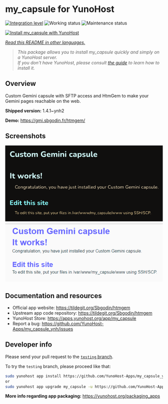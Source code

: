 <!--
N.B.: This README was automatically generated by <https://github.com/YunoHost/apps/tree/master/tools/readme_generator>
It shall NOT be edited by hand.
-->

# my_capsule for YunoHost

[![Integration level](https://dash.yunohost.org/integration/my_capsule.svg)](https://dash.yunohost.org/appci/app/my_capsule) ![Working status](https://ci-apps.yunohost.org/ci/badges/my_capsule.status.svg) ![Maintenance status](https://ci-apps.yunohost.org/ci/badges/my_capsule.maintain.svg)

[![Install my_capsule with YunoHost](https://install-app.yunohost.org/install-with-yunohost.svg)](https://install-app.yunohost.org/?app=my_capsule)

*[Read this README in other languages.](./ALL_README.md)*

> *This package allows you to install my_capsule quickly and simply on a YunoHost server.*  
> *If you don't have YunoHost, please consult [the guide](https://yunohost.org/install) to learn how to install it.*

## Overview

Custom Gemini capsule with SFTP access and HtmGem to make your Gemini pages reachable on the web.


**Shipped version:** 1.4.1~ynh2

**Demo:** <https://gmi.sbgodin.fr/htmgem/>

## Screenshots

![Screenshot of my_capsule](./doc/screenshots/screenshot1.png)
![Screenshot of my_capsule](./doc/screenshots/screenshot2.png)

## Documentation and resources

- Official app website: <https://tildegit.org/Sbgodin/htmgem>
- Upstream app code repository: <https://tildegit.org/Sbgodin/htmgem>
- YunoHost Store: <https://apps.yunohost.org/app/my_capsule>
- Report a bug: <https://github.com/YunoHost-Apps/my_capsule_ynh/issues>

## Developer info

Please send your pull request to the [`testing` branch](https://github.com/YunoHost-Apps/my_capsule_ynh/tree/testing).

To try the `testing` branch, please proceed like that:

```bash
sudo yunohost app install https://github.com/YunoHost-Apps/my_capsule_ynh/tree/testing --debug
or
sudo yunohost app upgrade my_capsule -u https://github.com/YunoHost-Apps/my_capsule_ynh/tree/testing --debug
```

**More info regarding app packaging:** <https://yunohost.org/packaging_apps>
